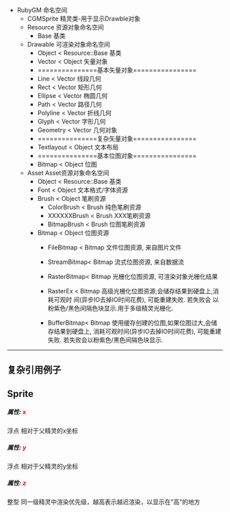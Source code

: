 
- RubyGM                                命名空间
  - CGMSprite                           精灵类-用于显示Drawble对象
  - Resource                            资源对象命名空间
    - Base                              基类
  - Drawable                            可渲染对象命名空间
    - Object        < Resource::Base    基类
    - Vector        < Object            矢量对象
    - ===============基本矢量对象================
    - Line          < Vector            线段几何
    - Rect          < Vector            矩形几何
    - Ellipse       < Vector            椭圆几何
    - Path          < Vector            路径几何
    - Polyline      < Vector            折线几何
    - Glyph         < Vector            字形几何
    - Geometry      < Vector            几何对象
    - ===============复杂矢量对象================
    - Textlayout    < Object            文本布局
    - ===============基本位图对象================
    - Bitmap        < Object            位图
  - Asset                               Asset资源对象命名空间
    - Object        < Resource::Base    基类
    - Font          < Object            文本格式/字体资源
    - Brush         < Object            笔刷资源
      - ColorBrush  < Brush             纯色笔刷资源
      - XXXXXXBrush < Brush             XXX笔刷资源
      - BitmapBrush < Brush             位图笔刷资源
    - Bitmap        < Object            位图资源 
      - FileBitmap  < Bitmap            文件位图资源, 来自图片文件
      - StreamBitmap< Bitmap            流式位图资源, 来自数据流
      - RasterBitmap< Bitmap            光栅化位图资源, 可渲染对象光栅化结果
      
      - RasterEx    < Bitmap            高级光栅化位图资源,会储存结果到硬盘上,消耗可观时
                                        间(异步IO去掉IO时间花费), 可能重建失败. 若失败会
                                        以粉紫色/黑色间隔色块显示.用于多级精灵光栅化.
                                        
      - BufferBitmap< Bitmap            使用缓存创建的位图,如果位图过大,会储存结果到硬盘上, 
                                        消耗可观时间(异步IO去掉IO时间花费), 可能重建失败.
                                        若失败会以粉紫色/黑色间隔色块显示.

----

## 复杂引用例子
  



## Sprite

##### 属性: <font color="red">x</font>
浮点 相对于父精灵的x坐标

##### 属性: <font color="red">y</font>
浮点 相对于父精灵的y坐标

##### 属性: <font color="red">z</font>
整型 同一级精灵中渲染优先级，越高表示越迟渲染，以显示在"高"的地方

